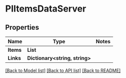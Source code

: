 # PIItemsDataServer

## Properties
Name | Type | Notes
------------ | ------------- | -------------
**Items** | **List<PIDataServer>**
**Links** | **Dictionary<string, string>**

[[Back to Model list]](../../README.md#documentation-for-models) [[Back to API list]](../../README.md#documentation-for-api-endpoints) [[Back to README]](../../README.md)

